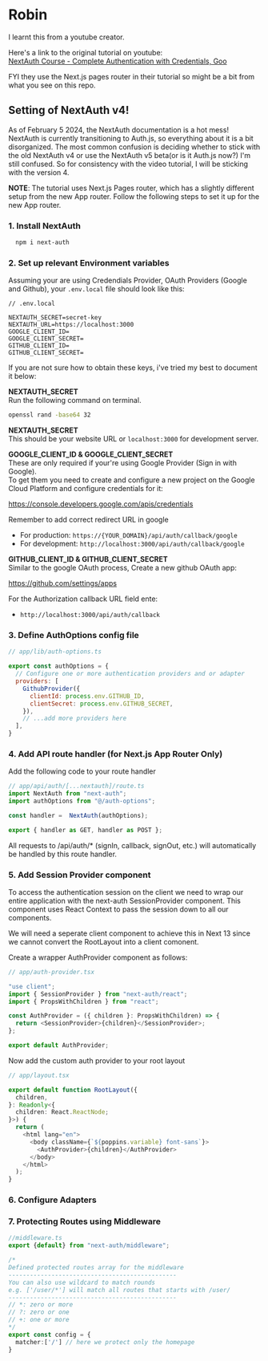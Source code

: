 # Robin


I learnt this from a youtube creator.

Here's a link to the original tutorial on youtube:   
[NextAuth Course - Complete Authentication with Credentials, Goo](https://www.youtube.com/watch?v=t0Fs0NO78X8)

FYI they use the Next.js pages router in their tutorial so might be a bit from what you see on this repo. 


## Setting of NextAuth v4!

As of February 5 2024, the NextAuth documentation is a hot mess! NextAuth is currently transitioning to Auth.js, so everything about it is a bit disorganized. The most common confusion is deciding whether to stick with the old NextAuth v4 or use the NextAuth v5 beta(or is it Auth.js now?) I'm still confused. So for consistency with the video tutorial, I will be sticking with the version 4.  

**NOTE**: The tutorial uses Next.js Pages router, which has a slightly different setup from the new App router. 
Follow the following steps to set it up for the new App router.


### 1. Install NextAuth

```bash
  npm i next-auth
```

### 2. Set up relevant Environment variables
Assuming your are using Credendials Provider, OAuth Providers (Google and Github), your `.env.local` file should look like this:
```text
// .env.local

NEXTAUTH_SECRET=secret-key
NEXTAUTH_URL=https://localhost:3000
GOOGLE_CLIENT_ID=
GOOGLE_CLIENT_SECRET=
GITHUB_CLIENT_ID=
GITHUB_CLIENT_SECRET=
```

If you are not sure how to obtain these keys, i've tried my best to document it below:

**NEXTAUTH_SECRET**  
Run the following command on terminal.
```bash
openssl rand -base64 32
```

**NEXTAUTH_SECRET**  
This should be your website URL or `localhost:3000` for development server.

**GOOGLE_CLIENT_ID & GOOGLE_CLIENT_SECRET**  
These are only required if your're using Google Provider (Sign in with Google).  
To get them you need to create and configure a new project on the Google Cloud Platform and configure credentials for it:

https://console.developers.google.com/apis/credentials

Remember to add correct redirect URL in google 
* For production: `https://{YOUR_DOMAIN}/api/auth/callback/google`
* For development: `http://localhost:3000/api/auth/callback/google`


**GITHUB_CLIENT_ID & GITHUB_CLIENT_SECRET**  
Similar to the google OAuth process, Create a new github OAuth app:

https://github.com/settings/apps


For the Authorization callback URL field ente: 
* `http://localhost:3000/api/auth/callback`


### 3. Define AuthOptions config file
```javascript
// app/lib/auth-options.ts

export const authOptions = {
  // Configure one or more authentication providers and or adapter
  providers: [
    GithubProvider({
      clientId: process.env.GITHUB_ID,
      clientSecret: process.env.GITHUB_SECRET,
    }),
    // ...add more providers here
  ],
}
```


### 4. Add API route handler (for Next.js App Router Only)

Add the following code to your route handler
```javascript
// app/api/auth/[...nextauth]/route.ts
import NextAuth from "next-auth";
import authOptions from "@/auth-options";

const handler =  NextAuth(authOptions);

export { handler as GET, handler as POST };
```

All requests to /api/auth/* (signIn, callback, signOut, etc.) will automatically be handled by this route handler.


### 5. Add Session Provider component

To access the authentication session on the client we need to wrap our entire application with the next-auth SessionProvider component. This component uses React Context to pass the session down to all our components.

We will need a seperate client component to achieve this in Next 13 since we cannot convert the RootLayout into a client comonent. 

Create a wrapper AuthProvider component as follows:

```typescript
// app/auth-provider.tsx

"use client";
import { SessionProvider } from "next-auth/react";
import { PropsWithChildren } from "react";

const AuthProvider = ({ children }: PropsWithChildren) => {
  return <SessionProvider>{children}</SessionProvider>;
};

export default AuthProvider;
```

Now add the custom auth provider to your root layout 

```typescript
// app/layout.tsx

export default function RootLayout({
  children,
}: Readonly<{
  children: React.ReactNode;
}>) {
  return (
    <html lang="en">
      <body className={`${poppins.variable} font-sans`}>
        <AuthProvider>{children}</AuthProvider>
      </body>
    </html>
  );
}
```




### 6. Configure Adapters


### 7. Protecting Routes using Middleware
```typescript
//middleware.ts
export {default} from "next-auth/middleware";

/* 
Defined protected routes array for the middleware
-----------------------------------------------
You can also use wildcard to match rounds
e.g. ['/user/*'] will match all routes that starts with /user/
-----------------------------------------------
// *: zero or more
// ?: zero or one
// +: one or more
*/
export const config = {
  matcher:['/'] // here we protect only the homepage
}

```